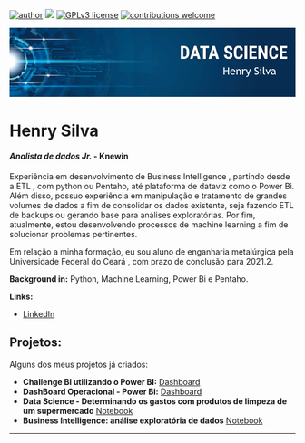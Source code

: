 [![author](https://img.shields.io/badge/author-Henry-red.svg)](https://www.linkedin.com/in/henry-silva-41a048178/) [![](https://img.shields.io/badge/python-3.7+-blue.svg)](https://www.python.org/downloads/release/python-365/) [![GPLv3 license](https://img.shields.io/badge/License-GPLv3-blue.svg)](http://perso.crans.org/besson/LICENSE.html) [![contributions welcome](https://img.shields.io/badge/contributions-welcome-brightgreen.svg?style=flat)](https://github.com/carlosfab/data_science/issues)

<p align="center">
  <img src="banner.png" >
</p>

# Henry Silva
#### *Analista de dados Jr.* - Knewin 

Experiência em desenvolvimento de Business Intelligence , partindo desde a ETL , com python ou Pentaho, até plataforma de dataviz como o Power Bi. Além disso, possuo experiência em manipulação e tratamento de grandes volumes de dados a fim de consolidar os dados existente, seja fazendo ETL de backups ou gerando base para análises exploratórias. Por fim, atualmente, estou desenvolvendo processos de machine learning a fim de solucionar problemas pertinentes. 

Em relação a minha formação, eu sou aluno de enganharia metalúrgica pela Universidade Federal do Ceará , com prazo de conclusão para 2021.2. 

**Background in:** Python, Machine Learning, Power Bi e Pentaho.

**Links:**

* [LinkedIn](https://www.linkedin.com/in/henry-silva-41a048178/)


## Projetos:
Alguns dos meus projetos já criados:

* **Challenge BI utilizando o Power BI:** [Dashboard](https://github.com/henrysilva07/Challenge_BI) 
* **DashBoard Operacional - Power Bi:** [Dashboard](https://app.powerbi.com/view?r=eyJrIjoiZjhmMWY5M2UtOGQ0Ny00NmY4LTllZjgtMmM3NTQ3OWRkOWM5IiwidCI6ImI1OTFhZTU0LTMzYzItNDU4OS1iZTY2LTkwMjFhNDE5NmM3YyJ9&pageName=ReportSection)
* **Data Science - Determinando os gastos com produtos de limpeza de um supermercado** [Notebook](https://github.com/henrysilva07/analise_atacado/blob/main/analise_atacado.ipynb)
* **Business Intelligence: análise exploratória de dados** [Notebook](https://github.com/henrysilva07/An-lise-Explorat-ria--Varejo/blob/main/an%C3%A1lise_explorat%C3%B3ria.ipynb)



---

